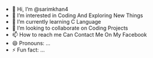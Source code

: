 - 👋 Hi, I’m @sarimkhan4
- 👀 I’m interested in Coding And Exploring New Things
- 🌱 I’m currently learning C Language
- 💞️ I’m looking to collaborate on Coding Projects
- 📫 How to reach me Can Contact Me On My Facebook
- 😄 Pronouns: ...
- ⚡ Fun fact: ...

<!---
sarimkhan4/sarimkhan4 is a ✨ special ✨ repository because its `README.md` (this file) appears on your GitHub profile.
You can click the Preview link to take a look at your changes.
--->
